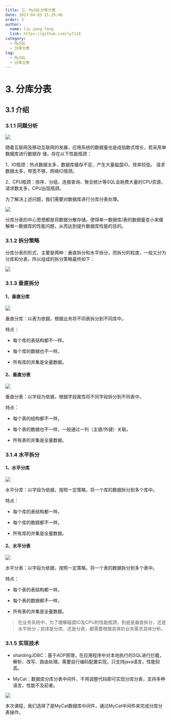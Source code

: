 ```yaml
---
title: 三、MySQL分库分表
date: 2023-04-03 21:29:40
order: 3
author:
  name: liu yang fang 
  link: https://github.com/lyf110
category:
  - MySQL
  - 分库分表
tag:
  - MySQL
  - 分库分表
---
```




# 3. 分库分表

## 3.1 介绍

### 3.1.1 问题分析

![](./assets/202210190849738.jpeg)

随着互联网及移动互联网的发展，应用系统的数据量也是成指数式增长，若采用单数据库进行数据存 储，存在以下性能瓶颈：

1、IO瓶颈：热点数据太多，数据库缓存不足，产生大量磁盘IO，效率较低。 请求数据太多，带宽不够，网络IO瓶颈。

2、CPU瓶颈：排序、分组、连接查询、聚合统计等SQL会耗费大量的CPU资源，请求数太多，CPU出现瓶颈。

为了解决上述问题，我们需要对数据库进行分库分表处理。

![](./assets/202210190850938.jpeg)

分库分表的中心思想都是将数据分散存储，使得单一数据库/表的数据量变小来缓解单一数据库的性能问题，从而达到提升数据库性能的目的。

### 3.1.2 拆分策略

分库分表的形式，主要是两种：垂直拆分和水平拆分。而拆分的粒度，一般又分为分库和分表，所以组成的拆分策略最终如下：

![](./assets/202210190850605.jpeg)

### 3.1.3 垂直拆分

#### 1、垂直分库

![](./assets/202210190851152.jpeg)

垂直分库：以表为依据，根据业务将不同表拆分到不同库中。 

特点：

- 每个库的表结构都不一样。

- 每个库的数据也不一样。

- 所有库的并集是全量数据。

#### 2、垂直分表

![](./assets/202210190852271.jpeg)

垂直分表：以字段为依据，根据字段属性将不同字段拆分到不同表中。

特点：

- 每个表的结构都不一样。

- 每个表的数据也不一样，一般通过一列（主键/外键）关联。

- 所有表的并集是全量数据。

### 3.1.4 水平拆分

#### 1、水平分库

![](./assets/202210190853472.jpeg)

水平分库：以字段为依据，按照一定策略，将一个库的数据拆分到多个库中。 

特点：

- 每个库的表结构都一样。

- 每个库的数据都不一样。

- 所有库的并集是全量数据。

#### 2、水平分表

![](./assets/202210190855704.jpeg)

水平分表：以字段为依据，按照一定策略，将一个表的数据拆分到多个表中。 

特点：

- 每个表的表结构都一样。

- 每个表的数据都不一样。

- 所有表的并集是全量数据。

> 在业务系统中，为了缓解磁盘IO及CPU的性能瓶颈，到底是垂直拆分，还是水平拆分；具体是分库，还是分表，都需要根据具体的业务需求具体分析。

### 3.1.5 实现技术

- shardingJDBC：基于AOP原理，在应用程序中对本地执行的SQL进行拦截，解析、改写、路由处理。需要自行编码配置实现，只支持java语言，性能较高。

- MyCat：数据库分库分表中间件，不用调整代码即可实现分库分表，支持多种语言，性能不及前者。

![](./assets/202210190856390.jpeg)

本次课程，我们选择了是MyCat数据库中间件，通过MyCat中间件来完成分库分表操作。


